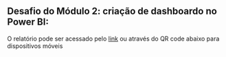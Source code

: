 ## Desafio do Módulo 2: criação de dashboardo no Power BI:


O relatório pode ser acessado pelo 
[link](https://app.powerbi.com/view?r=eyJrIjoiYzExYzg2YmQtOWRkMy00ODViLTg0NTUtMTFkNjFjNGE5MTJjIiwidCI6IjdlOTNlMjg2LWIyOWEtNDQ1NC1hNDFhLWU4NDE5ZWM5ZGViNSJ9&pageName=ReportSection) ou através do QR code abaixo para dispositivos móveis

